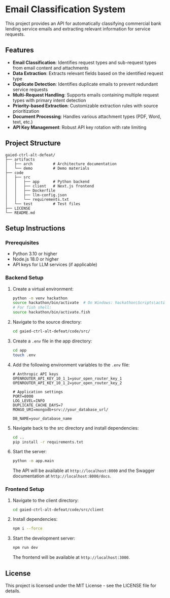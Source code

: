 # Email Classification System

This project provides an API for automatically classifying commercial bank lending service emails and extracting relevant information for service requests.

## Features

- **Email Classification**: Identifies request types and sub-request types from email content and attachments
- **Data Extraction**: Extracts relevant fields based on the identified request type
- **Duplicate Detection**: Identifies duplicate emails to prevent redundant service requests
- **Multi-Request Handling**: Supports emails containing multiple request types with primary intent detection
- **Priority-based Extraction**: Customizable extraction rules with source prioritization
- **Document Processing**: Handles various attachment types (PDF, Word, text, etc.)
- **API Key Management**: Robust API key rotation with rate limiting

## Project Structure

```
gaied-ctrl-alt-defeat/
├── artifacts
│   ├── arch         # Architecture documentation
│   └── demo         # Demo materials
├── code
│   ├── src
│   │   ├── app      # Python backend
│   │   ├── client   # Next.js frontend
│   │   ├── Dockerfile
│   │   ├── llm-config.json
│   │   └── requirements.txt
│   └── test         # Test files
├── LICENSE
└── README.md
```

## Setup Instructions

### Prerequisites

- Python 3.10 or higher
- Node.js 18.0 or higher
- API keys for LLM services (if applicable)

### Backend Setup

1. Create a virtual environment:
   ```bash
   python -m venv hackathon
   source hackathon/bin/activate  # On Windows: hackathon\Scripts\activate
   # For fish shell:
   source hackathon/bin/activate.fish
   ```

2. Navigate to the source directory:
   ```bash
   cd gaied-ctrl-alt-defeat/code/src/
   ```

3. Create a `.env` file in the app directory:
   ```bash
   cd app
   touch .env
   ```

4. Add the following environment variables to the `.env` file:
   ```
   # Anthropic API keys
   OPENROUTER_API_KEY_10_1_1=your_open_router_key_1
   OPENROUTER_API_KEY_10_1_2=your_open_router_key_2

   # Application settings
   PORT=8000
   LOG_LEVEL=INFO
   DUPLICATE_CACHE_DAYS=7
   MONGO_URI=mongodb+srv://your_database_url/

   DB_NAME=your_database_name
   ```

5. Navigate back to the src directory and install dependencies:
   ```bash
   cd ..
   pip install -r requirements.txt
   ```

6. Start the server:
   ```bash
   python -m app.main
   ```

   The API will be available at `http://localhost:8000` and the Swagger documentation at `http://localhost:8000/docs`.

### Frontend Setup

1. Navigate to the client directory:
   ```bash
   cd gaied-ctrl-alt-defeat/code/src/client
   ```

2. Install dependencies:
   ```bash
   npm i --force
   ```

3. Start the development server:
   ```bash
   npm run dev
   ```

   The frontend will be available at `http://localhost:3000`.



## License

This project is licensed under the MIT License - see the LICENSE file for details.